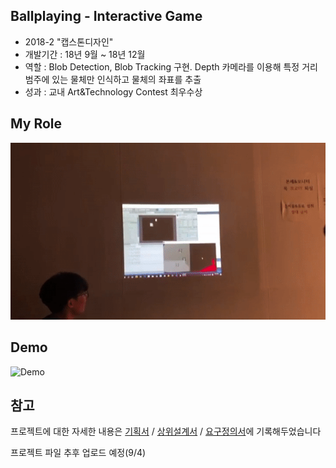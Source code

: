 ## Ballplaying - Interactive Game
- 2018-2 "캡스톤디자인"
- 개발기간 : 18년 9월 ~ 18년 12월 
- 역할 : Blob Detection, Blob Tracking 구현. Depth 카메라를 이용해 특정 거리 범주에 있는 물체만 인식하고 물체의 좌표를 추출
- 성과 : 교내 Art&Technology Contest 최우수상

## My Role
![test](./test.gif)

## Demo

![Demo](./Demo.gif)

## 참고
프로젝트에 대한 자세한 내용은 [기획서](https://github.com/Hongiee2/BallPlaying-Capstone/blob/master/%EA%B8%B0%ED%9A%8D%EC%84%9C.pptx) / [상위설계서](https://github.com/Hongiee2/BallPlaying-Capstone/blob/master/%EC%83%81%EC%9C%84%EC%84%A4%EA%B3%84%EC%84%9C.docx) / [요구정의서](https://github.com/Hongiee2/BallPlaying-Capstone/blob/master/%EC%A0%9C%EC%95%88%20%EB%B0%8F%20%EC%9A%94%EA%B5%AC%EC%A0%95%EC%9D%98%EC%84%9C.docx)에 기록해두었습니다



프로젝트 파일 추후 업로드 예정(9/4)
